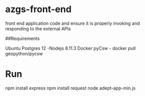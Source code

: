 # azgs-front-end
front end application code and ensure it is properly invoking and responding to the external APIs


##Requirements

Ubuntu
Postgres 12 -Nodejs 8.11.3
Docker pyCsw - docker pull geopython/pycsw

# Run
npm install express
npm install request
node adept-app-min.js

